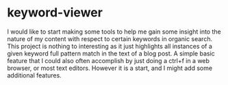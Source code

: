 # keyword-viewer

I would like to start making some tools to help me gain some insight into the nature of my content with respect to certain keywords in organic search. This project is nothing to interesting as it just highlights all instances of a given keyword full pattern match in the text of a blog post. A simple basic feature that I could also often accomplish by just doing a ctrl+f in a web browser, or most text editors. However it is a start, and I might add some additional features.
